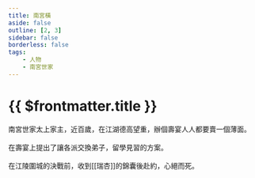 ```yaml
---
title: 南宮橫
aside: false
outline: [2, 3]
sidebar: false
borderless: false
tags:
    - 人物
    - 南宮世家
---
```


# {{ $frontmatter.title }}

南宮世家太上家主，近百歲，在江湖德高望重，辦個壽宴人人都要賣一個薄面。
<br><br>
在壽宴上提出了讓各派交換弟子，留學見習的方案。
<br><br>
在江陵圍城的決戰前，收到[[瑞杏]]的錦囊後赴約，心絕而死。